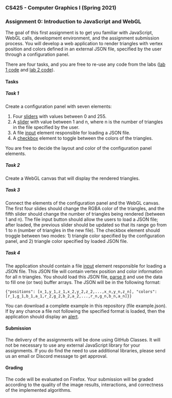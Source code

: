 ### CS425 - Computer Graphics I (Spring 2021)

### Assignment 0: Introduction to JavaScript and WebGL
The goal of this first assignment is to get you familiar with JavaScript, WebGL calls, development environment, and the assignment submission process. You will develop a web application to render triangles with vertex position and colors defined in an external JSON file, specified by the user through a configuration panel.

There are four tasks, and you are free to re-use any code from the labs ([lab 1 code](https://www.dropbox.com/s/ht3hwdbd6ra9b42/gl.html?dl=1) and [lab 2 code](https://www.dropbox.com/sh/ydkn3isxt4vkuck/AAAcVd2-3w8T4hq8C_3n7g_Aa?dl=1)).

#### Tasks

##### Task 1
Create a configuration panel with seven elements:
1) Four [sliders](https://developer.mozilla.org/en-US/docs/Web/HTML/Element/input/range) with values between 0 and 255.
2) A [slider](https://developer.mozilla.org/en-US/docs/Web/HTML/Element/input/range) with value between 1 and n, where n is the number of triangles in the file specified by the user.
3) A file [input](https://developer.mozilla.org/en-US/docs/Web/HTML/Element/input/file) element responsible for loading a JSON file.
4) A [checkbox](https://developer.mozilla.org/en-US/docs/Web/HTML/Element/input/checkbox) element to toggle between the colors of the triangles.

You are free to decide the layout and color of the configuration panel elements.

##### Task 2
Create a WebGL canvas that will display the rendered triangles.

##### Task 3
Connect the elements of the configuration panel and the WebGL canvas. The first four slides should change the RGBA color of the triangles, and the fifth slider should change the number of triangles being rendered (between 1 and n). The file input button should allow the users to load a JSON file; after loaded, the previous slider should be updated so that its range go from 1 to n (number of triangles in the new file). The checkbox element should troggle between two modes: 1) triangle color specified by the configuration panel, and 2) triangle color specified by loaded JSON file.

##### Task 4
The application should contain a file [input](https://developer.mozilla.org/en-US/docs/Web/HTML/Element/input/file) element responsible for loading a JSON file. This JSON file will contain vertex position and color information for all n triangles. You should load this JSON file, [parse it](https://developer.mozilla.org/en-US/docs/Web/JavaScript/Reference/Global_Objects/JSON/parse) and use the data to fill one (or two) buffer arrays. The JSON will be in the following format:

```
{"positions": [x_1,y_1,z_1,x_2,y_2,z_2,...,x_n,y_n,z_n], "colors": [r_1,g_1,b_1,a_1,r_2,g_2,b_2,a_2,...,r_n,g_n,b_n,a_n]}}
```

You can download a complete example in this repository (file example.json). If by any chance a file not following the specified format is loaded, then the application should display an [alert](https://developer.mozilla.org/en-US/docs/Web/API/Window/alert).

#### Submission
The delivery of the assignments will be done using GitHub Classes. It will not be necessary to use any external JavaScript library for your assignments. If you do find the need to use additional libraries, please send us an email or Discord message to get approval.

#### Grading
The code will be evaluated on Firefox. Your submission will be graded according to the quality of the image results, interactions, and correctness of the implemented algorithms.
